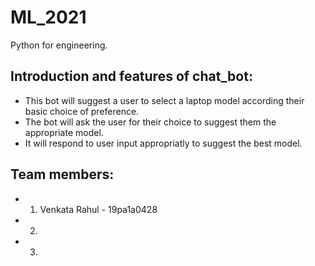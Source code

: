 # ML_2021
Python for engineering.

## Introduction and features of chat_bot:
* This bot will suggest a user to select a laptop model according their basic choice of preference.
* The bot will ask the user for their choice to suggest them the appropriate model.
* It will respond to user input appropriatly to suggest the best model.

## Team members:
* 1. Venkata Rahul - 19pa1a0428
* 2.
* 3.
